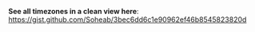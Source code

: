 **See all timezones in a clean view here**: <https://gist.github.com/Soheab/3bec6dd6c1e90962ef46b8545823820d>
